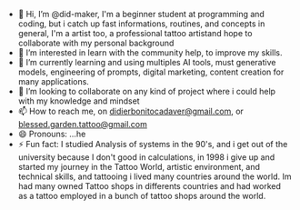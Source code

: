 - 👋 Hi, I’m @did-maker, I'm a beginner student at programming and coding, but i catch up fast informations, routines, and concepts in general, I'm a artist too, a professional tattoo artistand hope to collaborate with my personal background
- 👀 I’m interested in learn with the community help, to improve my skills. 
- 🌱 I’m currently learning and using multiples AI tools, must generative models, engineering of prompts, digital marketing, content creation for many applications. 
- 💞️ I’m looking to collaborate on any kind of project where i could help with my knowledge and mindset 
- 📫 How to reach me, on didierbonitocadaver@gmail.com, or blessed.garden.tattoo@gmail.com 
- 😄 Pronouns: ...he
- ⚡ Fun fact: I studied Analysis of systems in the 90's, and i get out of the university because I don't good in calculations, in 1998 i give up and started my journey in the Tattoo World, artistic environment, and technical skills, and tattooing i lived many countries around the world. Im had many owned Tattoo shops in differents countries and had worked as a tattoo employed in a bunch of tattoo shops around the world. 

<!---
did-maker/did-maker is a ✨ special ✨ repository because its `README.md` (this file) appears on your GitHub profile.
You can click the Preview link to take a look at your changes.
--->
